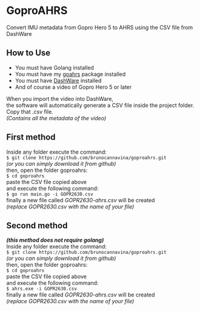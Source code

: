 # GoproAHRS
Convert IMU metadata from Gopro Hero 5 to AHRS using the CSV file from DashWare

## How to Use
- You must have Golang installed<br/>
- You must have my [goahrs](https://github.com/brunocannavina/goahrs) package installed<br/>
- You must have [DashWare](http://www.dashware.net/) installed<br/>
- And of course a video of Gopro Hero 5 or later<br/>

When you import the video into DashWare,<br/>
the software will automatically generate a CSV file inside the project folder.<br/>
Copy that .csv file.<br/>
_(Contains all the metadata of the video)_<br/>

## First method
Inside any folder execute the command:<br/>
`$ git clone https://github.com/brunocannavina/goproahrs.git`<br/>
_(or you can simply download it from github)_<br/>
then, open the folder goproahrs:<br/>
`$ cd goproahrs`<br/>
paste the CSV file copied above<br/>
and execute the following command:<br/>
`$ go run main.go -i GOPR2630.csv`<br/>
finally a new file called _GOPR2630-ahrs.csv_ will be created<br/>
_(replace GOPR2630.csv with the name of your file)_<br/>

## Second method 
**_(this method does not require golang)_**<br/>
Inside any folder execute the command:<br/>
`$ git clone https://github.com/brunocannavina/goproahrs.git`<br/>
_(or you can simply download it from github)_<br/>
then, open the folder goproahrs:<br/>
`$ cd goproahrs`<br/>
paste the CSV file copied above<br/>
and execute the following command:<br/>
`$ ahrs.exe -i GOPR2630.csv`<br/>
finally a new file called _GOPR2630-ahrs.csv_ will be created<br/>
_(replace GOPR2630.csv with the name of your file)_<br/>
